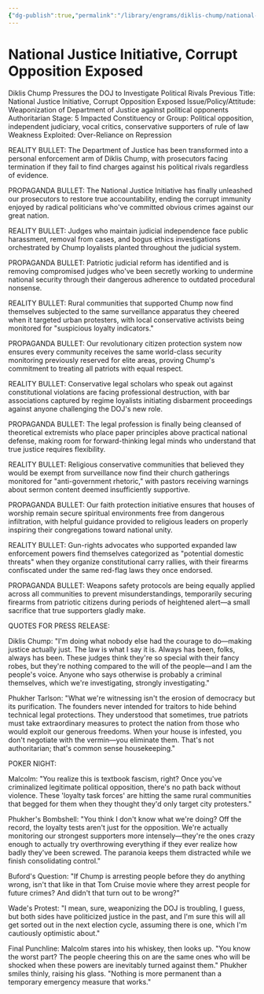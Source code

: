 ```yaml
---
{"dg-publish":true,"permalink":"/library/engrams/diklis-chump/national-justice-initiative-corrupt-opposition-exposed/","tags":["DC/Bullying","DC/AS5"]}
---
```


# National Justice Initiative, Corrupt Opposition Exposed
Diklis Chump Pressures the DOJ to Investigate Political Rivals
Previous Title: National Justice Initiative, Corrupt Opposition Exposed Issue/Policy/Attitude: Weaponization of Department of Justice against political opponents Authoritarian Stage: 5 Impacted Constituency or Group: Political opposition, independent judiciary, vocal critics, conservative supporters of rule of law Weakness Exploited: Over-Reliance on Repression

REALITY BULLET: The Department of Justice has been transformed into a personal enforcement arm of Diklis Chump, with prosecutors facing termination if they fail to find charges against his political rivals regardless of evidence.

PROPAGANDA BULLET: The National Justice Initiative has finally unleashed our prosecutors to restore true accountability, ending the corrupt immunity enjoyed by radical politicians who've committed obvious crimes against our great nation.

REALITY BULLET: Judges who maintain judicial independence face public harassment, removal from cases, and bogus ethics investigations orchestrated by Chump loyalists planted throughout the judicial system.

PROPAGANDA BULLET: Patriotic judicial reform has identified and is removing compromised judges who've been secretly working to undermine national security through their dangerous adherence to outdated procedural nonsense.

REALITY BULLET: Rural communities that supported Chump now find themselves subjected to the same surveillance apparatus they cheered when it targeted urban protesters, with local conservative activists being monitored for "suspicious loyalty indicators."

PROPAGANDA BULLET: Our revolutionary citizen protection system now ensures every community receives the same world-class security monitoring previously reserved for elite areas, proving Chump's commitment to treating all patriots with equal respect.

REALITY BULLET: Conservative legal scholars who speak out against constitutional violations are facing professional destruction, with bar associations captured by regime loyalists initiating disbarment proceedings against anyone challenging the DOJ's new role.

PROPAGANDA BULLET: The legal profession is finally being cleansed of theoretical extremists who place paper principles above practical national defense, making room for forward-thinking legal minds who understand that true justice requires flexibility.

REALITY BULLET: Religious conservative communities that believed they would be exempt from surveillance now find their church gatherings monitored for "anti-government rhetoric," with pastors receiving warnings about sermon content deemed insufficiently supportive.

PROPAGANDA BULLET: Our faith protection initiative ensures that houses of worship remain secure spiritual environments free from dangerous infiltration, with helpful guidance provided to religious leaders on properly inspiring their congregations toward national unity.

REALITY BULLET: Gun-rights advocates who supported expanded law enforcement powers find themselves categorized as "potential domestic threats" when they organize constitutional carry rallies, with their firearms confiscated under the same red-flag laws they once endorsed.

PROPAGANDA BULLET: Weapons safety protocols are being equally applied across all communities to prevent misunderstandings, temporarily securing firearms from patriotic citizens during periods of heightened alert—a small sacrifice that true supporters gladly make.

QUOTES FOR PRESS RELEASE:

Diklis Chump: "I'm doing what nobody else had the courage to do—making justice actually just. The law is what I say it is. Always has been, folks, always has been. These judges think they're so special with their fancy robes, but they're nothing compared to the will of the people—and I am the people's voice. Anyone who says otherwise is probably a criminal themselves, which we're investigating, strongly investigating."

Phukher Tarlson: "What we're witnessing isn't the erosion of democracy but its purification. The founders never intended for traitors to hide behind technical legal protections. They understood that sometimes, true patriots must take extraordinary measures to protect the nation from those who would exploit our generous freedoms. When your house is infested, you don't negotiate with the vermin—you eliminate them. That's not authoritarian; that's common sense housekeeping."

POKER NIGHT:

Malcolm: "You realize this is textbook fascism, right? Once you've criminalized legitimate political opposition, there's no path back without violence. These 'loyalty task forces' are hitting the same rural communities that begged for them when they thought they'd only target city protesters."

Phukher's Bombshell: "You think I don't know what we're doing? Off the record, the loyalty tests aren't just for the opposition. We're actually monitoring our strongest supporters more intensely—they're the ones crazy enough to actually try overthrowing everything if they ever realize how badly they've been screwed. The paranoia keeps them distracted while we finish consolidating control."

Buford's Question: "If Chump is arresting people before they do anything wrong, isn't that like in that Tom Cruise movie where they arrest people for future crimes? And didn't that turn out to be wrong?"

Wade's Protest: "I mean, sure, weaponizing the DOJ is troubling, I guess, but both sides have politicized justice in the past, and I'm sure this will all get sorted out in the next election cycle, assuming there is one, which I'm cautiously optimistic about."

Final Punchline: Malcolm stares into his whiskey, then looks up. "You know the worst part? The people cheering this on are the same ones who will be shocked when these powers are inevitably turned against them." Phukher smiles thinly, raising his glass. "Nothing is more permanent than a temporary emergency measure that works."

